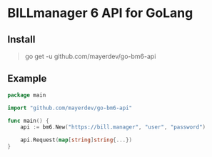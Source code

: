# BILLmanager 6 API for GoLang

## Install

> go get -u github.com/mayerdev/go-bm6-api

## Example

```go
package main

import "github.com/mayerdev/go-bm6-api"

func main() {
    api := bm6.New("https://bill.manager", "user", "password")

    api.Request(map[string]string{...})
}
```